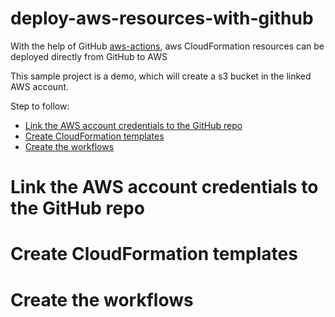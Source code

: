 # deploy-aws-resources-with-github

With the help of GitHub [aws-actions](https://github.com/aws-actions/aws-cloudformation-github-deploy), aws CloudFormation resources can be deployed directly from GitHub to AWS

This sample project is a demo, which will create a s3 bucket in the linked AWS account.

Step to follow:

- [Link the AWS account credentials to the GitHub repo](#link-the-aws-account-credentials-to-the-github-repo)
- [Create CloudFormation templates](#create-cloudformation-templates)
- [Create the workflows](#create-the-workflows)

# Link the AWS account credentials to the GitHub repo

# Create CloudFormation templates

# Create the workflows
